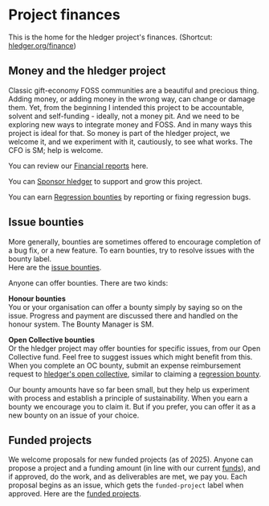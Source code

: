 # Project finances

<div class=pagetoc>

<!-- toc -->
</div>

This is the home for the hledger project's finances. (Shortcut: [hledger.org/finance](https://hledger.org/finance))

## Money and the hledger project

Classic gift-economy FOSS communities are a beautiful and precious thing.
Adding money, or adding money in the wrong way, can change or damage them.
Yet, from the beginning I intended this project to be accountable, solvent and self-funding - ideally, not a money pit.
And we need to be exploring new ways to integrate money and FOSS.
And in many ways this project is ideal for that.
So money is part of the hledger project, we welcome it, and we experiment with it, cautiously, to see what works.
The CFO is SM; help is welcome.
<!-- I know we would enjoy having more bugs resolved, more and better features, and a faster rate of improvement. -->

You can review our [Financial reports](https://github.com/simonmichael/hledger_finance?tab=readme-ov-file#reports) here.

You can [Sponsor hledger](sponsor.md) to support and grow this project.

You can earn [Regression bounties](REGRESSIONS.md) by reporting or fixing regression bugs.

## Issue bounties

More generally, bounties are sometimes offered to encourage completion of a bug fix, or a new feature.
To earn bounties, try to resolve issues with the bounty label.\
Here are the [issue bounties](https://github.com/simonmichael/hledger/issues/?q=is%3Aissue%20state%3Aopen%20label%3Abounty).

Anyone can offer bounties. There are two kinds:

**Honour bounties**\
You or your organisation can offer a bounty simply by saying so on the issue.
Progress and payment are discussed there and handled on the honour system.
The Bounty Manager is SM.

**Open Collective bounties**\
Or the hledger project may offer bounties for specific issues, from our Open Collective fund.
Feel free to suggest issues which might benefit from this.
When you complete an OC bounty, submit an expense reimbursement request to [hledger's open collective](https://opencollective.com/hledger),
similar to claiming a [regression bounty](REGRESSIONS.md).

Our bounty amounts have so far been small, but they help us experiment with process and establish a principle of sustainability.
When you earn a bounty we encourage you to claim it. But if you prefer, you can offer it as a new bounty on an issue of your choice.

## Funded projects

We welcome proposals for new funded projects (as of 2025).
Anyone can propose a project and a funding amount (in line with our current [funds](https://github.com/simonmichael/hledger_finance?tab=readme-ov-file#assets--liabilities-by-year)), and if approved, do the work, and as deliverables are met, we pay you.
Each proposal begins as an issue, which gets the `funded-project` label when approved.
Here are the [funded projects](https://github.com/simonmichael/hledger/issues/?q=is%3Aissue%20state%3Aopen%20label%3Afunded-project).
